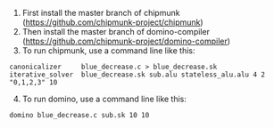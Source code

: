 1. First install the master branch of chipmunk (https://github.com/chipmunk-project/chipmunk)
2. Then install the master branch of domino-compiler (https://github.com/chipmunk-project/domino-compiler)
3. To run chipmunk, use a command line like this:
```shell
canonicalizer     blue_decrease.c > blue_decrease.sk
iterative_solver  blue_decrease.sk sub.alu stateless_alu.alu 4 2 "0,1,2,3" 10
```
4. To run domino, use a command line like this:
```shell
domino blue_decrease.c sub.sk 10 10
```
